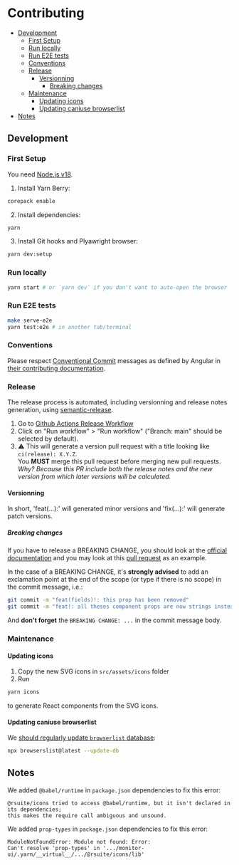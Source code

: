 # Contributing

- [Development](#development)
  - [First Setup](#first-setup)
  - [Run locally](#run-locally)
  - [Run E2E tests](#run-e2e-tests)
  - [Conventions](#conventions)
  - [Release](#release)
    - [Versionning](#versionning)
      - [Breaking changes](#breaking-changes)
  - [Maintenance](#maintenance)
    - [Updating icons](#updating-icons)
    - [Updating caniuse browserlist](#updating-caniuse-browserlist)
- [Notes](#notes)

## Development

### First Setup

You need [Node.js v18](https://nodejs.org/en/).

1. Install Yarn Berry:

```sh
corepack enable
```

2. Install dependencies:

```sh
yarn
```

3. Install Git hooks and Plyawright browser:

```sh
yarn dev:setup
```

### Run locally

```sh
yarn start # or `yarn dev` if you don't want to auto-open the browser
```

### Run E2E tests

```sh
make serve-e2e
yarn test:e2e # in another tab/terminal
```

### Conventions

Please respect [Conventional Commit](https://www.conventionalcommits.org/en/v1.0.0/) messages as defined by Angular in
[their contributing documentation](https://github.com/angular/angular/blob/main/CONTRIBUTING.md#commit).

### Release

The release process is automated, including versionning and release notes generation, using
[semantic-release](https://github.com/semantic-release/semantic-release).

1. Go to [Github Actions Release Workflow](https://github.com/MTES-MCT/monitor-ui/actions/workflows/release.yml)
2. Click on "Run workflow" > "Run workflow" ("Branch: main" should be selected by default).
3. ⚠️ This will generate a version pull request with a title looking like `ci(release): X.Y.Z`.  
   You **MUST** merge this pull request before merging new pull requests.  
   _Why? Because this PR include both the release notes and the new version from which later versions will be
   calculated._

#### Versionning

In short, 'feat(...):' will generated minor versions and 'fix(...):' will generate patch versions.

##### Breaking changes

If you have to release a BREAKING CHANGE, you should look at the
[official documentation](https://www.conventionalcommits.org/en/v1.0.0/#commit-message-with-description-and-breaking-change-footer)
and you may look at this [pull request](https://github.com/MTES-MCT/monitor-ui/pull/131) as an example.

In the case of a BREAKING CHANGE, it's **strongly advised** to add an exclamation point at the end of the scope (or type
if there is no scope) in the commit message, i.e.:

```sh
git commit -m "feat(fields)!: this prop has been removed"
git commit -m "feat!: all theses component props are now strings instead of numbers"
```

And **don't forget** the `BREAKING CHANGE: ...` in the commit message body.

### Maintenance

#### Updating icons

1. Copy the new SVG icons in `src/assets/icons` folder
2. Run

```sh
yarn icons
```

to generate React components from the SVG icons.

#### Updating caniuse browserlist

We
[should regularly update `browserlist` database](https://github.com/browserslist/browserslist#browsers-data-updating):

```sh
npx browserslist@latest --update-db
```

## Notes

We added `@babel/runtime` in `package.json` dependencies to fix this error:

```
@rsuite/icons tried to access @babel/runtime, but it isn't declared in its dependencies;
this makes the require call ambiguous and unsound.
```

We added `prop-types` in `package.json` dependencies to fix this error:

```
ModuleNotFoundError: Module not found: Error:
Can't resolve 'prop-types' in '.../monitor-ui/.yarn/__virtual__/.../@rsuite/icons/lib'
```

<!-- ### IDE

#### Visual Studio Code

Recommended settings (`.vscode/settings.json`):

```json
{
  "editor.codeActionsOnSave": {
    "source.fixAll": true
  },
  "editor.defaultFormatter": "dbaeumer.vscode-eslint",
  "editor.formatOnSave": true,
  "eslint.codeActionsOnSave.mode": "all",
  "eslint.format.enable": true,
  "eslint.packageManager": "yarn",
  "[css]": {
    "editor.defaultFormatter": "esbenp.prettier-vscode"
  },
  "[json]": {
    "editor.defaultFormatter": "esbenp.prettier-vscode"
  }
}
``` -->
